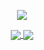 <p align="center">
  <a href="https://git.io/typing-svg">
    <img align="center" src="https://readme-typing-svg.herokuapp.com?duration=3000&color=F7C242&center=true&vCenter=true&lines=Hello!;" />
  </a>
</p>
<p align="center">
  <a href="https://github.com/anuraghazra/github-readme-stats">
  <img align="center" src="https://github-readme-stats.vercel.app/api/top-langs/?username=anuraghazra&layout=compact" />
</a>
<a href="https://github.com/anuraghazra/convoychat">
  <img align="center" src="https://github-readme-stats.vercel.app/api/pin/?username=Oshada1233&repo=convoychat" />
</a>
</p>

